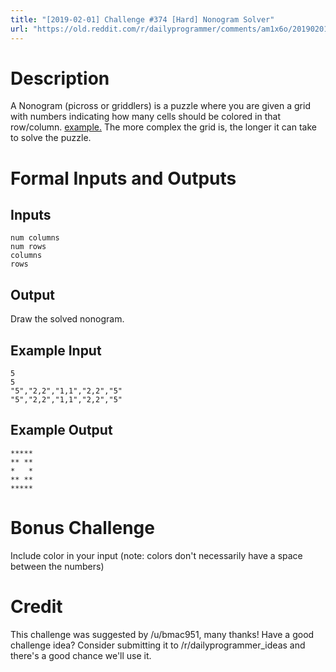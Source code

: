 ```yaml
---
title: "[2019-02-01] Challenge #374 [Hard] Nonogram Solver"
url: "https://old.reddit.com/r/dailyprogrammer/comments/am1x6o/20190201_challenge_374_hard_nonogram_solver/"
---
```


# Description

A Nonogram (picross or griddlers) is a puzzle where you are given a grid with numbers indicating how many cells should be colored in that row/column. [example.](https://en.wikipedia.org/wiki/Nonogram) The more complex the grid is, the longer it can take to solve the puzzle.

# Formal Inputs and Outputs

## Inputs

	num columns
	num rows
	columns
	rows

## Output

Draw the solved nonogram.

## Example Input

	5
	5
	"5","2,2","1,1","2,2","5"
	"5","2,2","1,1","2,2","5"


## Example Output

    *****
    ** **
    *   *
    ** **
    *****


# Bonus Challenge

Include color in your input (note: colors don't necessarily have a space between the numbers)

# Credit

This challenge was suggested by /u/bmac951, many thanks! Have a good challenge idea? Consider submitting it to /r/dailyprogrammer_ideas and there's a good chance we'll use it.